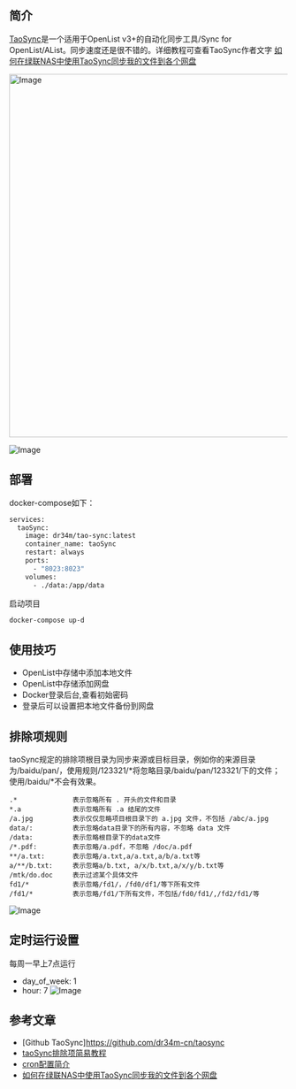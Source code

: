 ## 简介
[TaoSync](https://github.com/dr34m-cn/taosync)是一个适用于OpenList v3+的自动化同步工具/Sync for OpenList/AList。同步速度还是很不错的。详细教程可查看TaoSync作者文字 [如何在绿联NAS中使用TaoSync同步我的文件到各个网盘](https://dr34m.cn/2024/07/newpost-57/)

<img width="1891" height="657" alt="Image" src="https://github.com/user-attachments/assets/88d14548-a3c2-4e1f-81ce-6cdcdb2a3480" />

![Image](https://github.com/user-attachments/assets/dfe6abef-2f92-4eed-8828-ad37333ab59b)

## 部署
docker-compose如下：
```bash
services:
  taoSync:
    image: dr34m/tao-sync:latest
    container_name: taoSync
    restart: always
    ports:
      - "8023:8023"
    volumes:
      - ./data:/app/data
```
启动项目
```bash
docker-compose up-d 
```
## 使用技巧
- OpenList中存储中添加本地文件
- OpenList中存储添加网盘
- Docker登录后台,查看初始密码
- 登录后可以设置把本地文件备份到网盘

## 排除项规则
taoSync规定的排除项根目录为同步来源或目标目录，例如你的来源目录为/baidu/pan/，使用规则/123321/*将忽略目录/baidu/pan/123321/下的文件；使用/baidu/*不会有效果。

```gitignore
.*              表示忽略所有 . 开头的文件和目录
*.a             表示忽略所有 .a 结尾的文件
/a.jpg          表示仅仅忽略项目根目录下的 a.jpg 文件，不包括 /abc/a.jpg
data/:          表示忽略data目录下的所有内容，不忽略 data 文件
/data:          表示忽略根目录下的data文件
/*.pdf:         表示忽略/a.pdf，不忽略 /doc/a.pdf
**/a.txt:       表示忽略/a.txt,a/a.txt,a/b/a.txt等
a/**/b.txt:     表示忽略a/b.txt, a/x/b.txt,a/x/y/b.txt等
/mtk/do.doc     表示过滤某个具体文件
fd1/*           表示忽略/fd1/，/fd0/df1/等下所有文件
/fd1/*          表示忽略/fd1/下所有文件，不包括/fd0/fd1/,/fd2/fd1/等
```

![Image](https://github.com/user-attachments/assets/35ce8087-8888-4fc3-8231-c0a09896fa78)

## 定时运行设置
每周一早上7点运行
- day_of_week: 1
- hour: 7
![Image](https://github.com/user-attachments/assets/18f4776c-cc1c-4478-891b-e20fab1f7180)

## 参考文章
- [Github TaoSync]https://github.com/dr34m-cn/taosync
- [taoSync排除项简易教程](https://dr34m.cn/2024/09/newpost-60/)
- [cron配置简介](https://dr34m.cn/2024/08/newpost-58/)
- [如何在绿联NAS中使用TaoSync同步我的文件到各个网盘](https://dr34m.cn/2024/07/newpost-57/)